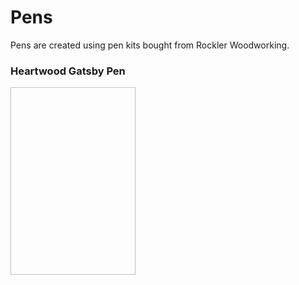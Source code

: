 # Pens

Pens are created using pen kits bought from Rockler Woodworking.

### Heartwood Gatsby Pen
<img scr="HeartwoodGatsbyPen.jpg" height=300 width=200>
